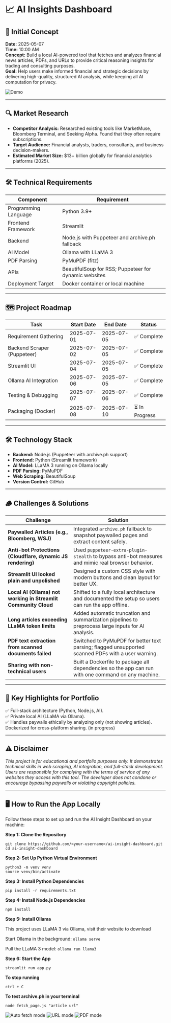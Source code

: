 # 📈 AI Insights Dashboard

## 📅 Initial Concept
**Date:** 2025-05-07  
**Time:** 10:00 AM  
**Concept:** Build a local AI-powered tool that fetches and analyzes financial news articles, PDFs, and URLs to provide critical reasoning insights for trading and consulting purposes.  
**Goal:** Help users make informed financial and strategic decisions by delivering high-quality, structured AI analysis, while keeping all AI computation for privacy.  

![Demo](assets/APP-demo.gif)

---

## 🔍 Market Research
- **Competitor Analysis:** Researched existing tools like MarketMuse, Bloomberg Terminal, and Seeking Alpha. Found that they often require subscriptions.  
- **Target Audience:** Financial analysts, traders, consultants, and business decision-makers.  
- **Estimated Market Size:** $13+ billion globally for financial analytics platforms (2025).  

---

## 🛠 Technical Requirements
| Component            | Requirement                                             |
|----------------------|---------------------------------------------------------|
| Programming Language | Python 3.9+                                             |
| Frontend Framework   | Streamlit                                               |
| Backend              | Node.js with Puppeteer and archive.ph fallback          |
| AI Model             | Ollama with LLaMA 3                                     |
| PDF Parsing          | PyMuPDF (fitz)                                          |
| APIs                 | BeautifulSoup for RSS; Puppeteer for dynamic websites   |
| Deployment Target    | Docker container or local machine                       |

---

## 🗺 Project Roadmap

| Task                      | Start Date | End Date   | Status       |
|---------------------------|------------|------------|--------------|
| Requirement Gathering     | 2025-07-01 | 2025-07-05 | ✅ Complete   |
| Backend Scraper (Puppeteer)| 2025-07-02 | 2025-07-05 | ✅ Complete   |
| Streamlit UI              | 2025-07-04 | 2025-07-05 | ✅ Complete   |
| Ollama AI Integration     | 2025-07-06 | 2025-07-05 | ✅ Complete   |
| Testing & Debugging       | 2025-07-07 | 2025-07-06 | ✅ Complete   |
| Packaging (Docker)        | 2025-07-08 | 2025-07-10 | ⏳ In Progress|

---

## 🛠 Technology Stack
- **Backend:** Node.js (Puppeteer with archive.ph support)  
- **Frontend:** Python (Streamlit framework)  
- **AI Model:** LLaMA 3 running on Ollama locally  
- **PDF Parsing:** PyMuPDF  
- **Web Scraping:** BeautifulSoup  
- **Version Control:** GitHub  

---

## 🪵 Challenges & Solutions

| **Challenge**                                                                                      | **Solution**                                                                                                                       |
|-----------------------------------------------------------------------------------------------------|--------------------------------------------------------------------------------------------------------------------------------------|
| **Paywalled Articles (e.g., Bloomberg, WSJ)**                                                      | Integrated `archive.ph` fallback to snapshot paywalled pages and extract content safely.                                            |
| **Anti-bot Protections (Cloudflare, dynamic JS rendering)**                                        | Used `puppeteer-extra-plugin-stealth` to bypass anti-bot measures and mimic real browser behavior.                                  |
| **Streamlit UI looked plain and unpolished**                                                       | Designed a custom CSS style with modern buttons and clean layout for better UX.                                                     |
| **Local AI (Ollama) not working in Streamlit Community Cloud**                                     | Shifted to a fully local architecture and documented the setup so users can run the app offline.                                    |
| **Long articles exceeding LLaMA token limits**                                                     | Added automatic truncation and summarization pipelines to preprocess large inputs for AI analysis.                                  |
| **PDF text extraction from scanned documents failed**                                              | Switched to PyMuPDF for better text parsing; flagged unsupported scanned PDFs with a user warning.                                  |
| **Sharing with non-technical users**                                                               | Built a Dockerfile to package all dependencies so the app can run with one command on any machine.                                  |

---

## 🧠 Key Highlights for Portfolio
✅ Full-stack architecture (Python, Node.js, AI).  
✅ Private local AI (LLaMA via Ollama).  
✅ Handles paywalls ethically by analyzing only (not showing articles).  
Dockerized for cross-platform sharing.  (in progress)

---

## ⚠️ Disclaimer
*This project is for educational and portfolio purposes only. It demonstrates technical skills in web scraping, AI integration, and full-stack development. Users are responsible for complying with the terms of service of any websites they access with this tool. The developer does not condone or encourage bypassing paywalls or violating copyright policies.*

---

## 🖥️ How to Run the App Locally

Follow these steps to set up and run the AI Insight Dashboard on your machine:  

**Step 1: Clone the Repository**

`git clone https://github.com/<your-username>/ai-insight-dashboard.git`  
`cd ai-insight-dashboard` 

**Step 2: Set Up Python Virtual Environment**

`python3 -m venv venv`  
`source venv/bin/activate`  

**Step 3: Install Python Dependencies**

`pip install -r requirements.txt`

**Step 4: Install Node.js Dependencies**

`npm install`  

**Step 5: Install Ollama**

This project uses LLaMA 3 via Ollama, visit their website to download

Start Ollama in the background:
`ollama serve`

Pull the LLaMA 3 model:
`ollama run llama3`

**Step 6: Start the App**

`streamlit run app.py`

**To stop running**

`ctrl + C`

**To test archive.ph in your terminal**

`node fetch_page.js "article url"`


![Auto fetch mode](assets/Auto%20fetch%20mode.png)
![URL mode](assets/URL%20mode.png)
![PDF mode](assets/PDF%20mode.png)

